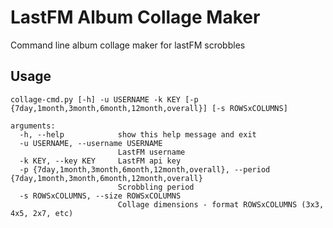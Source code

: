 # LastFM Album Collage Maker
Command line album collage maker for lastFM scrobbles

## Usage
```
collage-cmd.py [-h] -u USERNAME -k KEY [-p {7day,1month,3month,6month,12month,overall}] [-s ROWSxCOLUMNS]

arguments:
  -h, --help            show this help message and exit
  -u USERNAME, --username USERNAME
                        LastFM username
  -k KEY, --key KEY     LastFM api key
  -p {7day,1month,3month,6month,12month,overall}, --period {7day,1month,3month,6month,12month,overall}
                        Scrobbling period
  -s ROWSxCOLUMNS, --size ROWSxCOLUMNS
                        Collage dimensions - format ROWSxCOLUMNS (3x3, 4x5, 2x7, etc)
```
